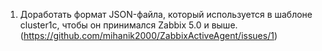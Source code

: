 
1. Доработать формат JSON-файла, который используется в шаблоне cluster1c, чтобы он принимался Zabbix 5.0 и выше.
(https://github.com/mihanik2000/ZabbixActiveAgent/issues/1)
